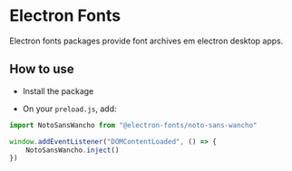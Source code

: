 # Electron Fonts

Electron fonts packages provide font archives em electron desktop apps.

## How to use

* Install the package

* On your `preload.js`, add:

```ts
import NotoSansWancho from "@electron-fonts/noto-sans-wancho"

window.addEventListener("DOMContentLoaded", () => {
    NotoSansWancho.inject()
})
```